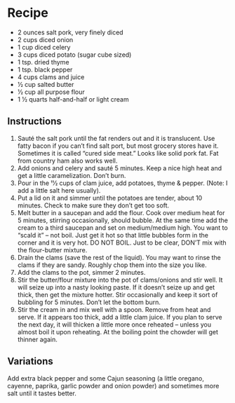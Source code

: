 # Recipe
- 2 ounces salt pork, very finely diced
- 2 cups diced onion
- 1 cup diced celery
- 3 cups diced potato (sugar cube sized)
- 1 tsp. dried thyme
- 1 tsp. black pepper
- 4 cups clams and juice
- 1⁄2 cup salted butter
- 1⁄2 cup all purpose flour
- 1 1⁄2 quarts half-and-half or light cream

## Instructions
1) Sauté the salt pork until the fat renders out and it is translucent. Use fatty bacon if you can’t find salt
port, but most grocery stores have it. Sometimes it is called “cured side meat.” Looks like solid pork fat.
Fat from country ham also works well.
2) Add onions and celery and sauté 5 minutes. Keep a nice high heat and get a little caramelization.
Don’t burn.
3) Pour in the 11⁄2 cups of clam juice, add potatoes, thyme & pepper. (Note: I add a little salt here
usually).
4) Put a lid on it and simmer until the potatoes are tender, about 10 minutes. Check to make sure they
don’t get too soft.
5) Melt butter in a saucepan and add the flour. Cook over medium heat for 5 minutes, stirring
occasionally, should bubble. At the same time add the cream to a third saucepan and set on
medium/medium high. You want to “scald it” – not boil. Just get it hot so that little bubbles form in the
corner and it is very hot. DO NOT BOIL. Just to be clear, DON’T mix with the flour-butter mixture.
6) Drain the clams (save the rest of the liquid). You may want to rinse the clams if they are sandy.
Roughly chop them into the size you like.
7) Add the clams to the pot, simmer 2 minutes.
8) Stir the butter/flour mixture into the pot of clams/onions and stir well. It will seize up into a nasty
looking paste. If it doesn’t seize up and get thick, then get the mixture hotter. Stir occasionally and keep
it sort of bubbling for 5 minutes. Don’t let the bottom burn.
9) Stir the cream in and mix well with a spoon. Remove from heat and serve. If it appears too thick, add
a little clam juice. If you plan to serve the next day, it will thicken a little more once reheated – unless
you almost boil it upon reheating. At the boiling point the chowder will get thinner again.
## Variations 
Add extra black pepper and some Cajun seasoning (a little oregano, cayenne, paprika, garlic
powder and onion powder) and sometimes more salt until it tastes better.
